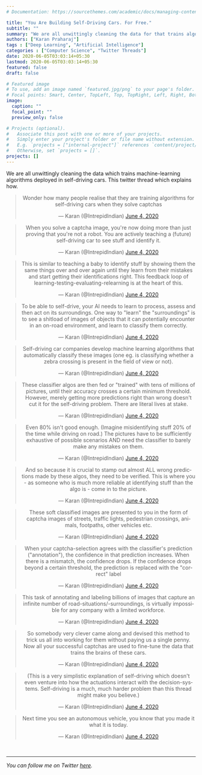 ```yaml
---
# Documentation: https://sourcethemes.com/academic/docs/managing-content/

title: "You Are Building Self-Driving Cars. For Free."
subtitle: ""
summary: "We are all unwittingly cleaning the data for that trains algorithms deployed in self-driving cars."
authors: ["Karan Praharaj"]
tags : ["Deep Learning", "Artificial Intelligence"]
categories : ["Computer Science", "Twitter Threads"]
date: 2020-06-05T03:03:14+05:30
lastmod: 2020-06-05T03:03:14+05:30
featured: false
draft: false

# Featured image
# To use, add an image named `featured.jpg/png` to your page's folder.
# Focal points: Smart, Center, TopLeft, Top, TopRight, Left, Right, BottomLeft, Bottom, BottomRight.
image:
  caption: ""
  focal_point: ""
  preview_only: false

# Projects (optional).
#   Associate this post with one or more of your projects.
#   Simply enter your project's folder or file name without extension.
#   E.g. `projects = ["internal-project"]` references `content/project/deep-learning/index.md`.
#   Otherwise, set `projects = []`.
projects: []
---
```

We are all unwittingly cleaning the data which trains machine-learning algorithms deployed in self-driving cars. This twitter thread which explains how.

<center><blockquote class="twitter-tweet" data-conversation="none"  data-theme="dark"><p lang="en" dir="ltr">Wonder how many people realise that they are training algorithms for self-driving cars when they solve captchas</p>&mdash; Karan (@IntrepidIndian) <a href="https://twitter.com/IntrepidIndian/status/1268613825772716032?ref_src=twsrc%5Etfw">June 4, 2020</a></blockquote> <script async src="https://platform.twitter.com/widgets.js" charset="utf-8"></script></center>

<center><blockquote class="twitter-tweet" data-conversation="none"  data-theme="dark"><p lang="en" dir="ltr">When you solve a captcha image, you&#39;re now doing more than just proving that you&#39;re not a robot. You are actively teaching a (future) self-driving car to see stuff and identify it.</p>&mdash; Karan (@IntrepidIndian) <a href="https://twitter.com/IntrepidIndian/status/1268652639115456512?ref_src=twsrc%5Etfw">June 4, 2020</a></blockquote> <script async src="https://platform.twitter.com/widgets.js" charset="utf-8"></script></center>

<center><blockquote class="twitter-tweet" data-conversation="none"  data-theme="dark"><p lang="en" dir="ltr">This is similar to teaching a baby to identify stuff by showing them the same things over and over again until they learn from their mistakes and start getting their identifications right. This feedback loop of learning-testing-evaluating-relearning is at the heart of this.</p>&mdash; Karan (@IntrepidIndian) <a href="https://twitter.com/IntrepidIndian/status/1268652642751954947?ref_src=twsrc%5Etfw">June 4, 2020</a></blockquote> <script async src="https://platform.twitter.com/widgets.js" charset="utf-8"></script></center>

<center><blockquote class="twitter-tweet" data-conversation="none"  data-theme="dark"><p lang="en" dir="ltr">To be able to self-drive, your AI needs to learn to process, assess and then act on its surroundings. One way to &quot;learn&quot; the &quot;surroundings&quot; is to see a shitload of images of objects that it can potentially encounter in an on-road environment, and learn to classify them correctly.</p>&mdash; Karan (@IntrepidIndian) <a href="https://twitter.com/IntrepidIndian/status/1268652644572291072?ref_src=twsrc%5Etfw">June 4, 2020</a></blockquote> <script async src="https://platform.twitter.com/widgets.js" charset="utf-8"></script></center>

<center><blockquote class="twitter-tweet" data-conversation="none"  data-theme="dark"><p lang="en" dir="ltr">Self-driving car companies develop machine learning algorithms that automatically classify these images (one eg. is classifying whether a zebra crossing is present in the field of view or not).</p>&mdash; Karan (@IntrepidIndian) <a href="https://twitter.com/IntrepidIndian/status/1268652646279393280?ref_src=twsrc%5Etfw">June 4, 2020</a></blockquote> <script async src="https://platform.twitter.com/widgets.js" charset="utf-8"></script></center>

<center><blockquote class="twitter-tweet" data-conversation="none"  data-theme="dark"><p lang="en" dir="ltr">These classifier algos are then fed or &quot;trained&quot; with tens of millions of pictures, until their accuracy crosses a certain minimum threshold. However, merely getting more predictions right than wrong doesn&#39;t cut it for the self-driving problem. There are literal lives at stake.</p>&mdash; Karan (@IntrepidIndian) <a href="https://twitter.com/IntrepidIndian/status/1268652648506494983?ref_src=twsrc%5Etfw">June 4, 2020</a></blockquote> <script async src="https://platform.twitter.com/widgets.js" charset="utf-8"></script></center>

<center><blockquote class="twitter-tweet" data-conversation="none"  data-theme="dark"><p lang="en" dir="ltr">Even 80% isn&#39;t good enough. (Imagine misidentifying stuff 20% of the time while driving on road.) The pictures have to be sufficiently exhaustive of possible scenarios AND need the classifier to barely make any mistakes on them.</p>&mdash; Karan (@IntrepidIndian) <a href="https://twitter.com/IntrepidIndian/status/1268652650284924929?ref_src=twsrc%5Etfw">June 4, 2020</a></blockquote> <script async src="https://platform.twitter.com/widgets.js" charset="utf-8"></script></center>

<center><blockquote class="twitter-tweet" data-conversation="none"  data-theme="dark"><p lang="en" dir="ltr">And so because it is crucial to stamp out almost ALL wrong predictions made by these algos, they need to be verified. This is where you - as someone who is much more reliable at identifying stuff than the algo is - come in to the picture.</p>&mdash; Karan (@IntrepidIndian) <a href="https://twitter.com/IntrepidIndian/status/1268652652038180864?ref_src=twsrc%5Etfw">June 4, 2020</a></blockquote> <script async src="https://platform.twitter.com/widgets.js" charset="utf-8"></script></center>

<center><blockquote class="twitter-tweet" data-conversation="none"  data-theme="dark"><p lang="en" dir="ltr">These soft classified images are presented to you in the form of captcha images of streets, traffic lights, pedestrian crossings, animals, footpaths, other vehicles etc.</p>&mdash; Karan (@IntrepidIndian) <a href="https://twitter.com/IntrepidIndian/status/1268652653782982656?ref_src=twsrc%5Etfw">June 4, 2020</a></blockquote> <script async src="https://platform.twitter.com/widgets.js" charset="utf-8"></script></center>

<center><blockquote class="twitter-tweet" data-conversation="none"  data-theme="dark"><p lang="en" dir="ltr">When your captcha-selection agrees with the classifier&#39;s prediction (&quot;annotation&quot;), the confidence in that prediction increases. When there is a mismatch, the confidence drops. If the confidence drops beyond a certain threshold, the prediction is replaced with the &quot;correct&quot; label</p>&mdash; Karan (@IntrepidIndian) <a href="https://twitter.com/IntrepidIndian/status/1268652655502594050?ref_src=twsrc%5Etfw">June 4, 2020</a></blockquote> <script async src="https://platform.twitter.com/widgets.js" charset="utf-8"></script></center>

<center><blockquote class="twitter-tweet" data-conversation="none"  data-theme="dark"><p lang="en" dir="ltr">This task of annotating and labeling billions of images that capture an infinite number of road-situations/-surroundings, is virtually impossible for any company with a limited workforce.</p>&mdash; Karan (@IntrepidIndian) <a href="https://twitter.com/IntrepidIndian/status/1268652657264246786?ref_src=twsrc%5Etfw">June 4, 2020</a></blockquote> <script async src="https://platform.twitter.com/widgets.js" charset="utf-8"></script></center>

<center><blockquote class="twitter-tweet" data-conversation="none"  data-theme="dark"><p lang="en" dir="ltr">So somebody very clever came along and devised this method to trick us all into working for them without paying us a single penny. Now all your successful captchas are used to fine-tune the data that trains the brains of these cars.</p>&mdash; Karan (@IntrepidIndian) <a href="https://twitter.com/IntrepidIndian/status/1268652659025817601?ref_src=twsrc%5Etfw">June 4, 2020</a></blockquote> <script async src="https://platform.twitter.com/widgets.js" charset="utf-8"></script></center>

<center><blockquote class="twitter-tweet" data-conversation="none"  data-theme="dark"><p lang="en" dir="ltr">(This is a very simplistic explanation of self-driving which doesn&#39;t even venture into how the actuations interact with the decision-systems. Self-driving is a much, much harder problem than this thread might make you believe.)</p>&mdash; Karan (@IntrepidIndian) <a href="https://twitter.com/IntrepidIndian/status/1268652660770603011?ref_src=twsrc%5Etfw">June 4, 2020</a></blockquote> <script async src="https://platform.twitter.com/widgets.js" charset="utf-8"></script></center>

<center><blockquote class="twitter-tweet" data-conversation="none"  data-theme="dark"><p lang="en" dir="ltr">Next time you see an autonomous vehicle, you know that you made it what it is today.</p>&mdash; Karan (@IntrepidIndian) <a href="https://twitter.com/IntrepidIndian/status/1268652662557487108?ref_src=twsrc%5Etfw">June 4, 2020</a></blockquote> <script async src="https://platform.twitter.com/widgets.js" charset="utf-8"></script></center>

<br/>

------

*You can follow me on Twitter [here](https://twitter.com/IntrepidIndian).*

